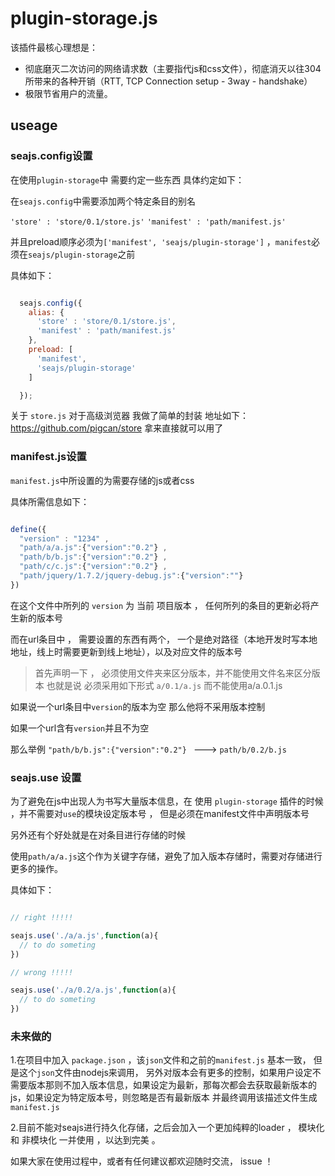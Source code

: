 plugin-storage.js
======

该插件最核心理想是：

*  彻底磨灭二次访问的网络请求数（主要指代js和css文件），彻底消灭以往304所带来的各种开销（RTT, TCP Connection setup - 3way - handshake）
*  极限节省用户的流量。

useage
---------------


### seajs.config设置

在使用`plugin-storage`中 需要约定一些东西 具体约定如下：


在`seajs.config`中需要添加两个特定条目的别名

`'store' : 'store/0.1/store.js'`
`'manifest' : 'path/manifest.js'`

并且preload顺序必须为`['manifest', 'seajs/plugin-storage']` ，`manifest`必须在`seajs/plugin-storage`之前


具体如下：

```javascript

  seajs.config({
    alias: {
      'store' : 'store/0.1/store.js',
      'manifest' : 'path/manifest.js'
    },
    preload: [
      'manifest', 
      'seajs/plugin-storage'
    ]

  });

```

关于 `store.js` 对于高级浏览器 我做了简单的封装 地址如下： https://github.com/pigcan/store   拿来直接就可以用了

### manifest.js设置

`manifest.js`中所设置的为需要存储的js或者css

具体所需信息如下：


```javascript

define({
  "version" : "1234" ,
  "path/a/a.js":{"version":"0.2"} ,
  "path/b/b.js":{"version":"0.2"} ,
  "path/c/c.js":{"version":"0.2"} ,
  "path/jquery/1.7.2/jquery-debug.js":{"version":""} 
})

```

在这个文件中所列的 `version` 为 当前 项目版本 ，  任何所列的条目的更新必将产生新的版本号 


而在url条目中 ， 需要设置的东西有两个， 一个是绝对路径（本地开发时写本地地址，线上时需要更新到线上地址），以及对应文件的版本号

> 首先声明一下 ， 必须使用文件夹来区分版本，并不能使用文件名来区分版本
> 也就是说 必须采用如下形式 `a/0.1/a.js` 而不能使用a/a.0.1.js


如果说一个url条目中`version`的版本为空 那么他将不采用版本控制

如果一个url含有`version`并且不为空

那么举例 `"path/b/b.js":{"version":"0.2"} ` ---> `path/b/0.2/b.js`


### seajs.use 设置

为了避免在js中出现人为书写大量版本信息，在 使用 ` plugin-storage ` 插件的时候 ，并不需要对`use`的模块设定版本号 ， 但是必须在manifest文件中声明版本号

另外还有个好处就是在对条目进行存储的时候

使用`path/a/a.js`这个作为关键字存储，避免了加入版本存储时，需要对存储进行更多的操作。

具体如下：

```javascript

// right !!!!!

seajs.use('./a/a.js',function(a){
  // to do someting
})

// wrong !!!!!

seajs.use('./a/0.2/a.js',function(a){
  // to do someting
})

```


### 未来做的

1.在项目中加入 `package.json` ，该`json`文件和之前的`manifest.js` 基本一致， 但是这个`json`文件由nodejs来调用，
另外对版本会有更多的控制，如果用户设定不需要版本那则不加入版本信息，如果设定为最新，那每次都会去获取最新版本的js，如果设定为特定版本号，则忽略是否有最新版本
并最终调用该描述文件生成`manifest.js`

2.目前不能对seajs进行持久化存储，之后会加入一个更加纯粹的loader ， 模块化 和 非模块化 一并使用 ，以达到完美 。


如果大家在使用过程中，或者有任何建议都欢迎随时交流， issue ！




